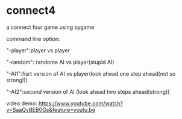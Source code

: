 # connect4

a connect four game using pygame

command line option:

"-player":player vs player

"-random": randome AI vs player(stupid AI)

"-AI1":fisrt version of AI vs player(look ahead one step ahead(not so strong!))

"-AI2":second version of AI (look ahead two steps ahead(strong))



video demo: https://www.youtube.com/watch?v=SaaQvBEB0Gs&feature=youtu.be


